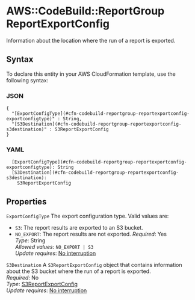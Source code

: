 # AWS::CodeBuild::ReportGroup ReportExportConfig<a name="aws-properties-codebuild-reportgroup-reportexportconfig"></a>

 Information about the location where the run of a report is exported\. 

## Syntax<a name="aws-properties-codebuild-reportgroup-reportexportconfig-syntax"></a>

To declare this entity in your AWS CloudFormation template, use the following syntax:

### JSON<a name="aws-properties-codebuild-reportgroup-reportexportconfig-syntax.json"></a>

```
{
  "[ExportConfigType](#cfn-codebuild-reportgroup-reportexportconfig-exportconfigtype)" : String,
  "[S3Destination](#cfn-codebuild-reportgroup-reportexportconfig-s3destination)" : S3ReportExportConfig
}
```

### YAML<a name="aws-properties-codebuild-reportgroup-reportexportconfig-syntax.yaml"></a>

```
  [ExportConfigType](#cfn-codebuild-reportgroup-reportexportconfig-exportconfigtype): String
  [S3Destination](#cfn-codebuild-reportgroup-reportexportconfig-s3destination): 
    S3ReportExportConfig
```

## Properties<a name="aws-properties-codebuild-reportgroup-reportexportconfig-properties"></a>

`ExportConfigType`  <a name="cfn-codebuild-reportgroup-reportexportconfig-exportconfigtype"></a>
 The export configuration type\. Valid values are:   
+  `S3`: The report results are exported to an S3 bucket\. 
+  `NO_EXPORT`: The report results are not exported\. 
*Required*: Yes  
*Type*: String  
*Allowed values*: `NO_EXPORT | S3`  
*Update requires*: [No interruption](https://docs.aws.amazon.com/AWSCloudFormation/latest/UserGuide/using-cfn-updating-stacks-update-behaviors.html#update-no-interrupt)

`S3Destination`  <a name="cfn-codebuild-reportgroup-reportexportconfig-s3destination"></a>
 A `S3ReportExportConfig` object that contains information about the S3 bucket where the run of a report is exported\.   
*Required*: No  
*Type*: [S3ReportExportConfig](aws-properties-codebuild-reportgroup-s3reportexportconfig.md)  
*Update requires*: [No interruption](https://docs.aws.amazon.com/AWSCloudFormation/latest/UserGuide/using-cfn-updating-stacks-update-behaviors.html#update-no-interrupt)
